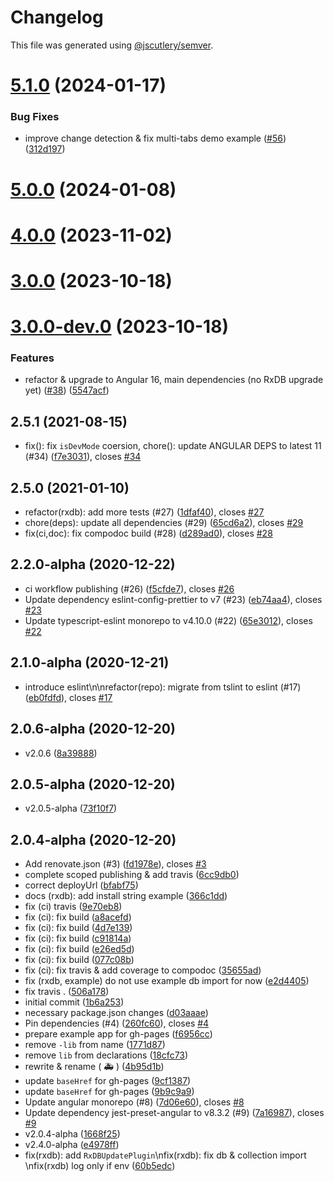 # Changelog

This file was generated using [@jscutlery/semver](https://github.com/jscutlery/semver).

# [5.1.0](https://github.com/voznik/ngx-odm/compare/v5.0.0...v5.1.0) (2024-01-17)

### Bug Fixes

- improve change detection & fix multi-tabs demo example ([#56](https://github.com/voznik/ngx-odm/issues/56)) ([312d197](https://github.com/voznik/ngx-odm/commit/312d19703af396a04972d7724264282ac04b7502))

# [5.0.0](https://github.com/voznik/ngx-odm/compare/v4.0.0...v5.0.0) (2024-01-08)

# [4.0.0](https://github.com/voznik/ngx-odm/compare/v3.0.0...v4.0.0) (2023-11-02)

# [3.0.0](https://github.com/voznik/ngx-odm/compare/v3.0.0-dev.0...v3.0.0) (2023-10-18)

# [3.0.0-dev.0](https://github.com/voznik/ngx-odm/compare/v2.5.1...v3.0.0-dev.0) (2023-10-18)

### Features

- refactor & upgrade to Angular 16, main dependencies (no RxDB upgrade yet) ([#38](https://github.com/voznik/ngx-odm/issues/38)) ([5547acf](https://github.com/voznik/ngx-odm/commit/5547acfcff324ad105b4f6526fab0c439e796524))

## 2.5.1 (2021-08-15)

- fix(): fix `isDevMode` coersion, chore(): update ANGULAR DEPS to latest 11 (#34) ([f7e3031](https://github.com/voznik/ngx-odm/commit/f7e3031)), closes [#34](https://github.com/voznik/ngx-odm/issues/34)

## 2.5.0 (2021-01-10)

- refactor(rxdb): add more tests (#27) ([1dfaf40](https://github.com/voznik/ngx-odm/commit/1dfaf40)), closes [#27](https://github.com/voznik/ngx-odm/issues/27)
- chore(deps): update all dependencies (#29) ([65cd6a2](https://github.com/voznik/ngx-odm/commit/65cd6a2)), closes [#29](https://github.com/voznik/ngx-odm/issues/29)
- fix(ci,doc): fix compodoc build (#28) ([d289ad0](https://github.com/voznik/ngx-odm/commit/d289ad0)), closes [#28](https://github.com/voznik/ngx-odm/issues/28)

## 2.2.0-alpha (2020-12-22)

- ci workflow publishing (#26) ([f5cfde7](https://github.com/voznik/ngx-odm/commit/f5cfde7)), closes [#26](https://github.com/voznik/ngx-odm/issues/26)
- Update dependency eslint-config-prettier to v7 (#23) ([eb74aa4](https://github.com/voznik/ngx-odm/commit/eb74aa4)), closes [#23](https://github.com/voznik/ngx-odm/issues/23)
- Update typescript-eslint monorepo to v4.10.0 (#22) ([65e3012](https://github.com/voznik/ngx-odm/commit/65e3012)), closes [#22](https://github.com/voznik/ngx-odm/issues/22)

## 2.1.0-alpha (2020-12-21)

- introduce eslint\n\nrefactor(repo): migrate from tslint to eslint (#17) ([eb0fdfd](https://github.com/voznik/ngx-odm/commit/eb0fdfd)), closes [#17](https://github.com/voznik/ngx-odm/issues/17)

## 2.0.6-alpha (2020-12-20)

- v2.0.6 ([8a39888](https://github.com/voznik/ngx-odm/commit/8a39888))

## 2.0.5-alpha (2020-12-20)

- v2.0.5-alpha ([73f10f7](https://github.com/voznik/ngx-odm/commit/73f10f7))

## 2.0.4-alpha (2020-12-20)

- Add renovate.json (#3) ([fd1978e](https://github.com/voznik/ngx-odm/commit/fd1978e)), closes [#3](https://github.com/voznik/ngx-odm/issues/3)
- complete scoped publishing & add travis ([6cc9db0](https://github.com/voznik/ngx-odm/commit/6cc9db0))
- correct deployUrl ([bfabf75](https://github.com/voznik/ngx-odm/commit/bfabf75))
- docs (rxdb): add install string example ([366c1dd](https://github.com/voznik/ngx-odm/commit/366c1dd))
- fix (ci) travis ([9e70eb8](https://github.com/voznik/ngx-odm/commit/9e70eb8))
- fix (ci): fix build ([a8acefd](https://github.com/voznik/ngx-odm/commit/a8acefd))
- fix (ci): fix build ([4d7e139](https://github.com/voznik/ngx-odm/commit/4d7e139))
- fix (ci): fix build ([c91814a](https://github.com/voznik/ngx-odm/commit/c91814a))
- fix (ci): fix build ([e26ed5d](https://github.com/voznik/ngx-odm/commit/e26ed5d))
- fix (ci): fix build ([077c08b](https://github.com/voznik/ngx-odm/commit/077c08b))
- fix (ci): fix travis & add coverage to compodoc ([35655ad](https://github.com/voznik/ngx-odm/commit/35655ad))
- fix (rxdb, example) do not use example db import for now ([e2d4405](https://github.com/voznik/ngx-odm/commit/e2d4405))
- fix travis . ([506a178](https://github.com/voznik/ngx-odm/commit/506a178))
- initial commit ([1b6a253](https://github.com/voznik/ngx-odm/commit/1b6a253))
- necessary package.json changes ([d03aaae](https://github.com/voznik/ngx-odm/commit/d03aaae))
- Pin dependencies (#4) ([260fc60](https://github.com/voznik/ngx-odm/commit/260fc60)), closes [#4](https://github.com/voznik/ngx-odm/issues/4)
- prepare example app for gh-pages ([f6956cc](https://github.com/voznik/ngx-odm/commit/f6956cc))
- remove `-lib` from name ([1771d87](https://github.com/voznik/ngx-odm/commit/1771d87))
- remove `lib` from declarations ([18cfc73](https://github.com/voznik/ngx-odm/commit/18cfc73))
- rewrite & rename ( :ambulance: ) ([4b95d1b](https://github.com/voznik/ngx-odm/commit/4b95d1b))
- update `baseHref` for gh-pages ([9cf1387](https://github.com/voznik/ngx-odm/commit/9cf1387))
- update `baseHref` for gh-pages ([9b9c9a9](https://github.com/voznik/ngx-odm/commit/9b9c9a9))
- Update angular monorepo (#8) ([7d06e60](https://github.com/voznik/ngx-odm/commit/7d06e60)), closes [#8](https://github.com/voznik/ngx-odm/issues/8)
- Update dependency jest-preset-angular to v8.3.2 (#9) ([7a16987](https://github.com/voznik/ngx-odm/commit/7a16987)), closes [#9](https://github.com/voznik/ngx-odm/issues/9)
- v2.0.4-alpha ([1668f25](https://github.com/voznik/ngx-odm/commit/1668f25))
- v2.4.0-alpha ([e4978ff](https://github.com/voznik/ngx-odm/commit/e4978ff))
- fix(rxdb): add `RxDBUpdatePlugin`\nfix(rxdb): fix db & collection import \nfix(rxdb) log only if env ([60b5edc](https://github.com/voznik/ngx-odm/commit/60b5edc))
